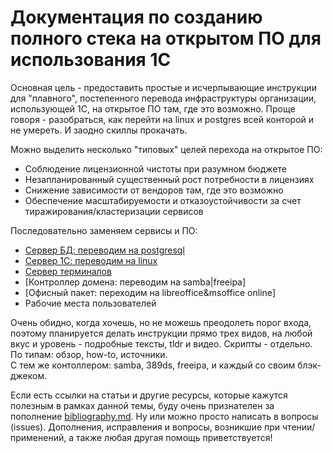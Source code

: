 # Документация по созданию полного стека на открытом ПО для использования 1С

Основная цель - предоставить простые и исчерпывающие инструкции для "плавного", постепенного перевода инфраструктуры организации, использующей 1С, на открытое ПО там, где это возможно. Проще говоря - разобраться, как перейти на linux и postgres всей конторой и не умереть. И заодно скиллы прокачать.

Можно выделить несколько "типовых" целей перехода на открытое ПО:
- Соблюдение лицензионной чистоты при разумном бюджете
- Незапланированный существенный рост потребности в лицензиях
- Снижение зависимости от вендоров там, где это возможно
- Обеспечение масштабируемости и отказоустойчивости за счет тиражирования/кластеризации сервисов

Последовательно заменяем сервисы и ПО:
- [Сервер БД: переводим на postgresql]()
- [Сервер 1С: переводим на linux]()
- [Сервер терминалов](rdp-server.md)
- [Контроллер домена: переводим на samba|freeipa]
- [Офисный пакет: переходим на libreoffice&msoffice online]
- Рабочие места пользователей

Очень обидно, когда хочешь, но не можешь преодолеть порог входа, поэтому планируется делать инструкции прямо трех видов, на любой вкус и уровень - подробные тексты, tldr и видео. Скрипты - отдельно.  
По типам: обзор, how-to, источники.  
С тем же контоллером: samba, 389ds, freeipa, и каждый со своим блэк-джеком.  

Если есть ссылки на статьи и другие ресурсы, которые кажутся полезным в рамках данной темы, буду очень признателен за пополнение [bibliography.md](bibliography.md). Ну или можно просто написать в вопросы (issues).
Дополнения, исправления и вопросы, возникшие при чтении/применений, а также любая другая помощь приветствуется!

